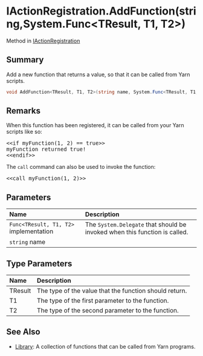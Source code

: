 # IActionRegistration.AddFunction(string,System.Func<TResult, T1, T2>)

Method in [IActionRegistration](/api/csharp/yarn.unity.iactionregistration.md)

## Summary


Add a new function that returns a value, so that it can be
called from Yarn scripts.


```csharp
void AddFunction<TResult, T1, T2>(string name, System.Func<TResult, T1, T2> implementation);
```

## Remarks

<p>When this function has been registered, it can be called from
your Yarn scripts like so:</p> <pre lang="yarn">
&lt;&lt;if myFunction(1, 2) == true&gt;&gt;
myFunction returned true!
&lt;&lt;endif&gt;&gt;
</pre> <p>The <code>call</code> command can also be used to invoke the function:</p> <pre lang="yarn">
&lt;&lt;call myFunction(1, 2)&gt;&gt;
</pre>

## Parameters

|Name|Description|
|:---|:---|
|`Func<TResult, T1, T2>` implementation|The  <code>System.Delegate</code>  that should be invoked when this function is called.|
|`string` name||

## Type Parameters

|Name|Description|
|:---|:---|
|TResult|The type of the value that the function should return.|
|T1|The type of the first parameter to the function.|
|T2|The type of the second parameter to the function.|

## See Also

* [Library](/api/csharp/yarn.library.md): A collection of functions that can be called from Yarn programs.

